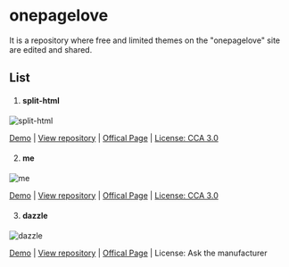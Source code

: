 # onepagelove
It is a repository where free and limited themes on the "onepagelove" site are edited and shared.

## List

 1) #### split-html 
 ![split-html](https://onepagelove.imgix.net/2017/08/opl-master.jpg?fit=crop&fp-y=0&w=1280&min-w=1280&max-h=8192&auto=compress)
 
 [Demo](https://onepagelove.com/split) | [View repository](https://github.com/aliyilmaz/onepagelove/tree/main/themes/split-html) | [Offical Page](https://onepagelove.com/split) | [License: CCA 3.0](https://creativecommons.org/licenses/by/3.0/)

 2) #### me
 ![me](https://onepagelove.imgix.net/2017/09/me-preview.jpg?fit=crop&fp-y=0&w=1280&min-w=1280&max-h=8192&auto=compress)
 
 [Demo](https://onepagelove.com/me) | [View repository](https://github.com/aliyilmaz/onepagelove/tree/main/themes/me) | [Offical Page](https://onepagelove.com/me) | [License: CCA 3.0](https://creativecommons.org/licenses/by/3.0/)

  3) #### dazzle
 ![dazzle](https://onepagelove.imgix.net/2018/08/opl-big-6.jpg?fit=crop&fp-y=0&w=1280&min-w=1280&max-h=8192&auto=compress)
 
 [Demo](https://onepagelove.com/dazzle) | [View repository](https://github.com/aliyilmaz/onepagelove/tree/main/themes/dazzle) | [Offical Page](https://onepagelove.com/dazzle) | License: Ask the manufacturer